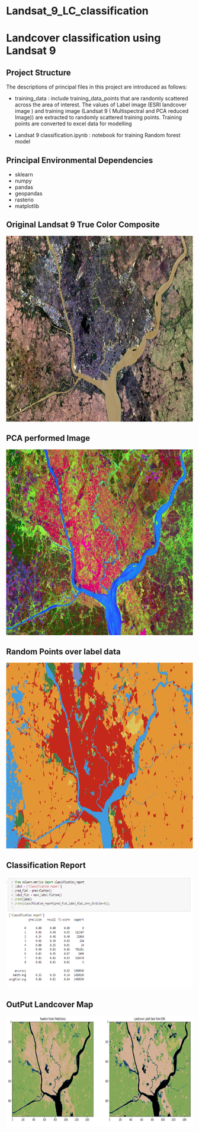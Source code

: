 # Landsat_9_LC_classification
# Landcover classification using Landsat 9


## Project Structure
The descriptions of principal files in this project are introduced as follows:
* training_data : include training_data_points that are randomly scattered across the area of interest. The values of Label image (ESRI landcover image ) and training image (Landsat 9 ( Multispectral and PCA reduced Image)) are extracted to randomly scattered training points. Training points are converted to excel data for modelling 

* Landsat 9 classification.ipynb : notebook for training Random forest model
  
## Principal Environmental Dependencies
* sklearn
* numpy
* pandas
* geopandas
* rasterio
* matplotlib


## Original Landsat 9 True Color Composite 
<img src="image/Capture.PNG" width="700" height="500" > 

## PCA performed Image
 <img src="image/12Capture.PNG" width="700" height="500" > 
 
## Random Points over label data
 <img src="image/1.PNG" width="700" height="500" > 

## Classification Report
<img src="image/classification_report.PNG" width="700" height="300" > 


## OutPut Landcover Map
<img src="image/pred compare.PNG" width="700" height="300" > 

